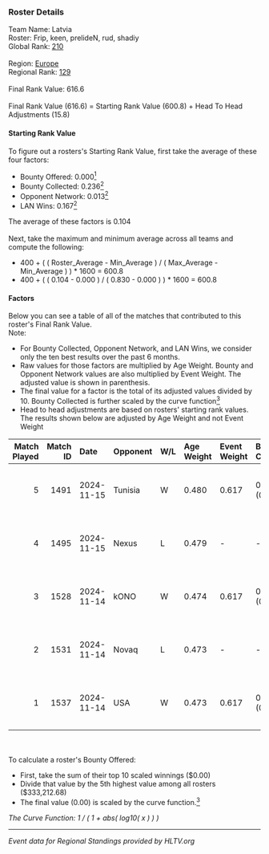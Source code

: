 ### Roster Details<br />
Team Name: Latvia<br />
Roster: Frip, keen, prelideN, rud, shadiy<br />
Global Rank: [210](../../standings_global_2025_03_03.md)<br />
<br />
Region: [Europe]( ../../standings_europe_2025_03_03.md)<br />
Regional Rank: [129]( ../../standings_europe_2025_03_03.md)<br />
<br />
Final Rank Value:  616.6<br />
<br />
Final Rank Value (616.6) = Starting Rank Value (600.8) + Head To Head Adjustments (15.8)<br />

#### Starting Rank Value<br />
To figure out a rosters's Starting Rank Value, first take the average of these four factors:<br />
- Bounty Offered: 0.000[<sup>1</sup>](#table2)
- Bounty Collected: 0.236[<sup>2</sup>](#table1)
- Opponent Network: 0.013[<sup>2</sup>](#table1)
- LAN Wins: 0.167[<sup>2</sup>](#table1)

The average of these factors is 0.104<br />
<br />
Next, take the maximum and minimum average across all teams and compute the following:<br />
- 400 + ( ( Roster_Average - Min_Average ) / ( Max_Average - Min_Average ) ) * 1600 = 600.8
- 400 + ( ( 0.104 - 0.000 ) / ( 0.830 - 0.000 ) ) * 1600 = 600.8


#### Factors<br />
Below you can see a table of all of the matches that contributed to this roster's Final Rank Value.<br />
Note:<br />

- For Bounty Collected, Opponent Network, and LAN Wins, we consider only the ten best results over the past 6 months.
- Raw values for those factors are multiplied by Age Weight. Bounty and Opponent Network values are also multiplied by Event Weight. The adjusted value is shown in parenthesis.
- The final value for a factor is the total of its adjusted values divided by 10. Bounty Collected is further scaled by the curve function[<sup>3</sup>](#curveFunction)
- Head to head adjustments are based on rosters' starting rank values. The results shown below are adjusted by Age Weight and not Event Weight
<span id="table1"></span><br />


| Match Played | Match ID | Date       | Opponent | W/L | Age Weight | Event Weight | Bounty Collected | Opponent Network | LAN Wins  | H2H Adj. | Roster                            |
| -: | -: | :- | :- | :- | :- | :- | :- | :- | :- | -: | :- |
|            5 |     1491 | 2024-11-15 | Tunisia  | W   | 0.480      | 0.617        | 0.000 (0.000)    | 0.028 (0.008)    | 1 (0.480) |     3.98 | Frip, keen, prelideN, rud, shadiy |
|            4 |     1495 | 2024-11-15 | Nexus    | L   | 0.479      | -            | -                | -                | -         |    -0.98 | Frip, keen, prelideN, rud, shadiy |
|            3 |     1528 | 2024-11-14 | kONO     | W   | 0.474      | 0.617        | 0.020 (0.006)    | 0.425 (0.124)    | 1 (0.474) |    11.16 | Frip, keen, prelideN, rud, shadiy |
|            2 |     1531 | 2024-11-14 | Novaq    | L   | 0.473      | -            | -                | -                | -         |    -1.94 | Frip, keen, prelideN, rud, shadiy |
|            1 |     1537 | 2024-11-14 | USA      | W   | 0.473      | 0.617        | 0.000 (0.000)    | 0.004 (0.001)    | 1 (0.473) |     3.57 | Frip, keen, prelideN, rud, shadiy |

<br />
<span id="table2"></span><br />
To calculate a roster's Bounty Offered:<br />

- First, take the sum of their top 10 scaled winnings ($0.00)
- Divide that value by the 5th highest value among all rosters ($333,212.68)
- The final value (0.00) is scaled by the curve function.[<sup>3</sup>](#curveFunction)

<span id="curveFunction"></span>_The Curve Function: 1 / ( 1 + abs( log10( x ) ) )_<br />

---
_Event data for Regional Standings provided by HLTV.org_<br />
